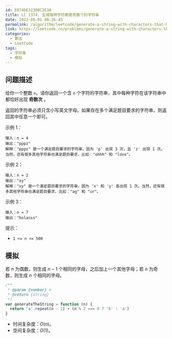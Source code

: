 ```yaml
---
id: E074DE3230BC3E3A
title: LC 1374. 生成每种字符都是奇数个的字符串
date: 2022-08-01 08:26:45
permalink: /algorithm/leetcode/generate-a-string-with-characters-that-have-odd-counts
link: https://leetcode.cn/problems/generate-a-string-with-characters-that-have-odd-counts
categories:
  - 算法
  - LeetCode
tags:
  - 字符串
  - 模拟
---
```


<Level :type='1'/>

## 问题描述

给你一个整数 `n`，请你返回一个含 `n` 个字符的字符串，其中每种字符在该字符串中都恰好出现 **奇数次** 。

返回的字符串必须只含小写英文字母。如果存在多个满足题目要求的字符串，则返回其中任意一个即可。

示例 1：

```text
输入：n = 4
输出："pppz"
解释："pppz" 是一个满足题目要求的字符串，因为 'p' 出现 3 次，且 'z' 出现 1 次。当然，还有很多其他字符串也满足题目要求，比如："ohhh" 和 "love"。
```

示例 2：

```text
输入：n = 2
输出："xy"
解释："xy" 是一个满足题目要求的字符串，因为 'x' 和 'y' 各出现 1 次。当然，还有很多其他字符串也满足题目要求，比如："ag" 和 "ur"。
```

示例 3：

```text
输入：n = 7
输出："holasss"
```

提示：

- `1 <= n <= 500`

## 模拟

若 $n$ 为偶数，则生成 $n - 1$ 个相同的字母，之后加上一个其他字母；若 $n$ 为奇数，则生成 $n$ 个相同的字母。

```javascript
/**
 * @param {number} n
 * @return {string}
 */
var generateTheString = function (n) {
  return 'a'.repeat(n - 1) + (n % 2 === 0 ? 'b' : 'a')
}
```

- 时间复杂度：$O(n)$。
- 空间复杂度：$O(1)$。
